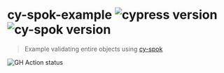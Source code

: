 # cy-spok-example ![cypress version](https://img.shields.io/badge/cypress-8.5.0-brightgreen) ![cy-spok version](https://img.shields.io/badge/cy--spok-1.3.4-brightgreen)
> Example validating entire objects using [cy-spok](https://github.com/bahmutov/cy-spok)

![GH Action status](https://github.com/bahmutov/cy-spok-example/workflows/tests/badge.svg?branch=master)
